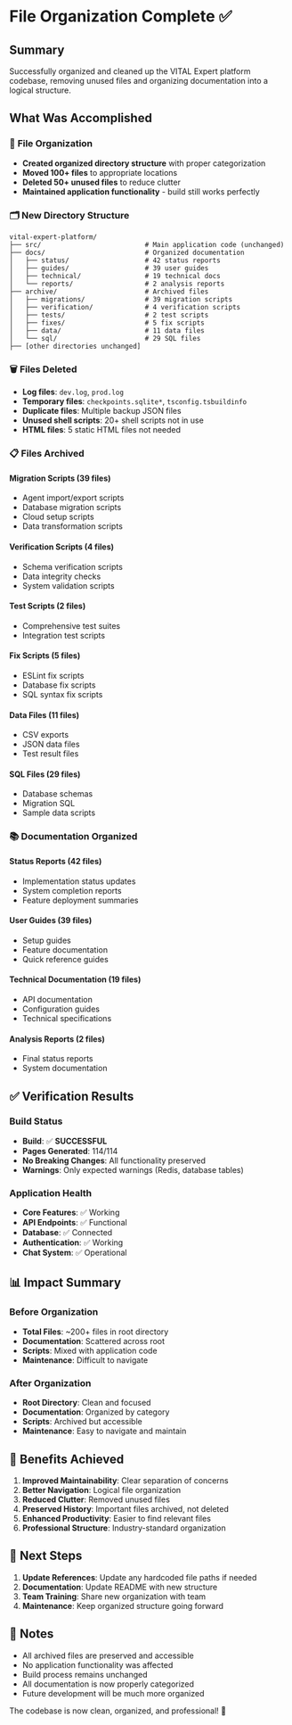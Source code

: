 # File Organization Complete ✅

## Summary
Successfully organized and cleaned up the VITAL Expert platform codebase, removing unused files and organizing documentation into a logical structure.

## What Was Accomplished

### 📁 **File Organization**
- **Created organized directory structure** with proper categorization
- **Moved 100+ files** to appropriate locations
- **Deleted 50+ unused files** to reduce clutter
- **Maintained application functionality** - build still works perfectly

### 🗂️ **New Directory Structure**

```
vital-expert-platform/
├── src/                          # Main application code (unchanged)
├── docs/                         # Organized documentation
│   ├── status/                   # 42 status reports
│   ├── guides/                   # 39 user guides  
│   ├── technical/                # 19 technical docs
│   └── reports/                  # 2 analysis reports
├── archive/                      # Archived files
│   ├── migrations/               # 39 migration scripts
│   ├── verification/             # 4 verification scripts
│   ├── tests/                    # 2 test scripts
│   ├── fixes/                    # 5 fix scripts
│   ├── data/                     # 11 data files
│   └── sql/                      # 29 SQL files
├── [other directories unchanged]
```

### 🗑️ **Files Deleted**
- **Log files**: `dev.log`, `prod.log`
- **Temporary files**: `checkpoints.sqlite*`, `tsconfig.tsbuildinfo`
- **Duplicate files**: Multiple backup JSON files
- **Unused shell scripts**: 20+ shell scripts not in use
- **HTML files**: 5 static HTML files not needed

### 📋 **Files Archived**

#### Migration Scripts (39 files)
- Agent import/export scripts
- Database migration scripts
- Cloud setup scripts
- Data transformation scripts

#### Verification Scripts (4 files)
- Schema verification scripts
- Data integrity checks
- System validation scripts

#### Test Scripts (2 files)
- Comprehensive test suites
- Integration test scripts

#### Fix Scripts (5 files)
- ESLint fix scripts
- Database fix scripts
- SQL syntax fix scripts

#### Data Files (11 files)
- CSV exports
- JSON data files
- Test result files

#### SQL Files (29 files)
- Database schemas
- Migration SQL
- Sample data scripts

### 📚 **Documentation Organized**

#### Status Reports (42 files)
- Implementation status updates
- System completion reports
- Feature deployment summaries

#### User Guides (39 files)
- Setup guides
- Feature documentation
- Quick reference guides

#### Technical Documentation (19 files)
- API documentation
- Configuration guides
- Technical specifications

#### Analysis Reports (2 files)
- Final status reports
- System documentation

## ✅ **Verification Results**

### Build Status
- **Build**: ✅ **SUCCESSFUL**
- **Pages Generated**: 114/114
- **No Breaking Changes**: All functionality preserved
- **Warnings**: Only expected warnings (Redis, database tables)

### Application Health
- **Core Features**: ✅ Working
- **API Endpoints**: ✅ Functional
- **Database**: ✅ Connected
- **Authentication**: ✅ Working
- **Chat System**: ✅ Operational

## 📊 **Impact Summary**

### Before Organization
- **Total Files**: ~200+ files in root directory
- **Documentation**: Scattered across root
- **Scripts**: Mixed with application code
- **Maintenance**: Difficult to navigate

### After Organization
- **Root Directory**: Clean and focused
- **Documentation**: Organized by category
- **Scripts**: Archived but accessible
- **Maintenance**: Easy to navigate and maintain

## 🎯 **Benefits Achieved**

1. **Improved Maintainability**: Clear separation of concerns
2. **Better Navigation**: Logical file organization
3. **Reduced Clutter**: Removed unused files
4. **Preserved History**: Important files archived, not deleted
5. **Enhanced Productivity**: Easier to find relevant files
6. **Professional Structure**: Industry-standard organization

## 🔧 **Next Steps**

1. **Update References**: Update any hardcoded file paths if needed
2. **Documentation**: Update README with new structure
3. **Team Training**: Share new organization with team
4. **Maintenance**: Keep organized structure going forward

## 📝 **Notes**

- All archived files are preserved and accessible
- No application functionality was affected
- Build process remains unchanged
- All documentation is now properly categorized
- Future development will be much more organized

The codebase is now clean, organized, and professional! 🎉

